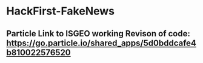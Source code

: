 # HackFirst-FakeNews

## Particle Link to ISGEO working Revison of code: https://go.particle.io/shared_apps/5d0bddcafe4b810022576520
